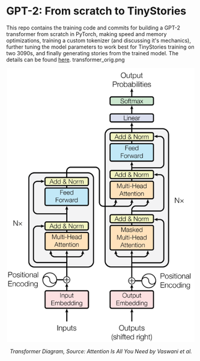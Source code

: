 # GPT-2: From scratch to TinyStories
This repo contains the training code and commits for building a GPT-2 transformer from scratch in PyTorch, making speed and memory optimizations, training a custom tokenizer (and discussing it's mechanics), further tuning the model parameters to work best for TinyStories training on two 3090s, and finally generating stories from the trained model.  The details can be found [here](https://dpopovvelasco.dev/posts.html).
transformer_orig.png

<div align="center">
  <img src="assets/transformer_orig.png" alt="Transformer Diagram" width="500" />
  <p><em>Transformer Diagram, Source: Attention Is All You Need by Vaswani et al.</em></p>
</div>
